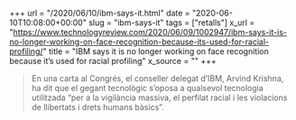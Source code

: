 +++
url = "/2020/06/10/ibm-says-it.html"
date = "2020-06-10T10:08:00+00:00"
slug = "ibm-says-it"
tags = ["retalls"]
x_url = "https://www.technologyreview.com/2020/06/09/1002947/ibm-says-it-is-no-longer-working-on-face-recognition-because-its-used-for-racial-profiling/"
title = "IBM says it is no longer working on face recognition because it’s used for racial profiling"
x_source = ""
+++


> En una carta al Congrés, el conseller delegat d’IBM, Arvind Krishna, ha dit que el gegant tecnològic s’oposa a qualsevol tecnologia utilitzada “per a la vigilància massiva, el perfilat racial i les violacions de llibertats i drets humans bàsics”.
